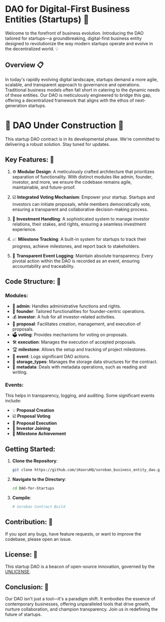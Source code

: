 # DAO for Digital-First Business Entities (Startups) :rocket:

Welcome to the forefront of business evolution. Introducing the DAO tailored for startups—a groundbreaking, digital-first business entity designed to revolutionize the way modern startups operate and evolve in the decentralized world. :bulb:

## Overview :clipboard:

In today's rapidly evolving digital landscape, startups demand a more agile, scalable, and transparent approach to governance and operations. Traditional business models often fall short in catering to the dynamic needs of these entities. Our DAO is meticulously engineered to bridge this gap, offering a decentralized framework that aligns with the ethos of next-generation startups.

# 🚧 DAO Under Construction 🚧

This startup DAO contract is in its developmental phase. We're committed to delivering a robust solution. Stay tuned for updates.

## Key Features: :key:

1. :gear: **Modular Design**: A meticulously crafted architecture that prioritizes separation of functionality. With distinct modules like admin, founder, investor, and more, we ensure the codebase remains agile, maintainable, and future-proof.

2. :ballot_box_with_check: **Integrated Voting Mechanism**: Empower your startup. Startups and investors can initiate proposals, while members democratically vote, ensuring a transparent and collaborative decision-making process.

3. :money_with_wings: **Investment Handling**: A sophisticated system to manage investor relations, their stakes, and rights, ensuring a seamless investment experience.

4. :chart_with_upwards_trend: **Milestone Tracking**: A built-in system for startups to track their progress, achieve milestones, and report back to stakeholders.

5. :scroll: **Transparent Event Logging**: Maintain absolute transparency. Every pivotal action within the DAO is recorded as an event, ensuring accountability and traceability.

## Code Structure: :file_folder:

### Modules:

- :briefcase: **admin**: Handles administrative functions and rights.
- :bust_in_silhouette: **founder**: Tailored functionalities for founder-centric operations.
- :moneybag: **investor**: A hub for all investor-related activities.
- :memo: **proposal**: Facilitates creation, management, and execution of proposals.
- :ballot_box: **voting**: Provides mechanisms for voting on proposals.
- :hammer_and_wrench: **execution**: Manages the execution of accepted proposals.
- :trophy: **milestone**: Allows the setup and tracking of project milestones.
- :loudspeaker: **event**: Logs significant DAO actions.
- :floppy_disk: **storage_types**: Manages the storage data structures for the contract.
- :bookmark: **metadata**: Deals with metadata operations, such as reading and writing.

### Events:

This helps in transparency, logging, and auditing. Some significant events include:

- :bulb: **Proposal Creation**
- :ballot_box_with_check: **Proposal Voting**
- :hammer: **Proposal Execution**
- :handshake: **Investor Joining**
- :tada: **Milestone Achievement**

## Getting Started:

1. **Clone the Repository**:
   ```bash
   git clone https://github.com/iKooruHQ/soroban_business_entity_dao.git
   ```
2. **Navigate to the Directory**:
   ```bash
   cd DAO-for-Startups
   ```
3. **Compile**:
   ```bash
   # Soroban Contract Build
   ```

## Contribution: :raising_hand:

If you spot any bugs, have feature requests, or want to improve the codebase, please open an issue.

## License: :page_facing_up:

This startup DAO is a beacon of open-source innovation, governed by the [UNLICENSE](LICENSE).

## Conclusion: :clap:

Our DAO isn't just a tool—it's a paradigm shift. It embodies the essence of contemporary businesses, offering unparalleled tools that drive growth, nurture collaboration, and champion transparency. Join us in redefining the future of startups.
